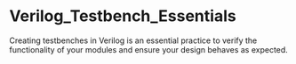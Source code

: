 # Verilog_Testbench_Essentials
Creating testbenches in Verilog is an essential practice to verify the functionality of your modules and ensure your design behaves as expected.
